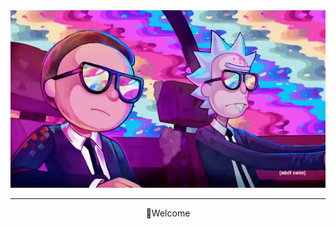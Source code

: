 <div align="center">
<img src="ImgForReadme/Watch Rick And Morty.gif">
</div>
<hr>
<center>🚀Welcome</center>